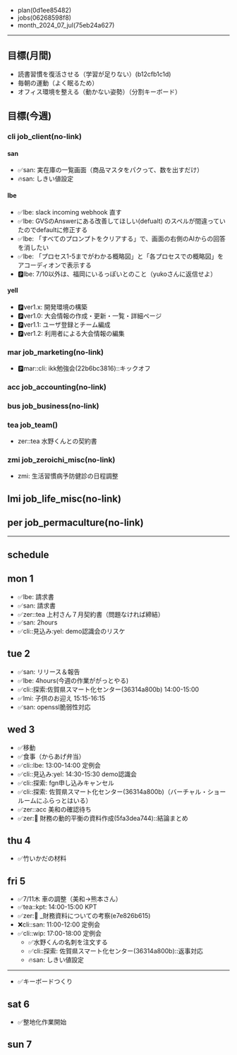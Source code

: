 
- plan(0d1ee85482)
- jobs(06268598f8)
- month_2024_07_jul(75eb24a627)
---


## 目標(月間)
- 読書習慣を復活させる（学習が足りない）(b12cfb1c1d)
- 毎朝の運動（よく眠るため）
- オフィス環境を整える（動かない姿勢）（分割キーボード）

## 目標(今週)
### cli job_client(no-link)
#### san
- ✅san: 実在庫の一覧画面（商品マスタをパクって、数を出すだけ）
- 🔥san: しきい値設定
#### lbe
- ✅lbe: slack incoming webhook 直す
- ✅lbe: GVSのAnswerにある改善してほしい(defualt) のスペルが間違っていたのでdefaultに修正する
- ✅lbe: 「すべてのプロンプトをクリアする」で、画面の右側のAIからの回答を消したい
- ✅lbe: 「プロセス1-5までがわかる概略図」と「各プロセスでの概略図」をアコーディオンで表示する
- 🅿️lbe: 7/10以外は、福岡にいるっぽいとのこと（yukoさんに返信せよ）
#### yell
- 🅿️ver1.x: 開発環境の構築
- 🅿️ver1.0: 大会情報の作成・更新・一覧・詳細ページ
- 🅿️ver1.1: ユーザ登録とチーム編成
- 🅿️ver1.2: 利用者による大会情報の編集
### mar job_marketing(no-link)
- 🅿️mar::cli: ikk勉強会(22b6bc3816)::キックオフ
### acc job_accounting(no-link)
### bus job_business(no-link)
### tea job_team()
- zer::tea 水野くんとの契約書
### zmi job_zeroichi_misc(no-link)
- zmi: 生活習慣病予防健診の日程調整
## lmi job_life_misc(no-link)
## per job_permaculture(no-link)


---
## schedule
## mon 1
- ✅lbe: 請求書
- ✅san: 請求書
- ✅zer::tea 上村さん７月契約書（問題なければ締結）
- ✅san: 2hours
- ✅cli::見込み:yel: demo認識会のリスケ

## tue 2
- ✅san: リリース＆報告
- ✅lbe: 4hours(今週の作業ががっとやる)
- ✅cli::探索:佐賀県スマート化センター(36314a800b) 14:00-15:00
- ✅lmi: 子供のお迎え 15:15-16:15
- ✅san: openssl脆弱性対応

## wed 3
- ✅移動
- ✅食事（からあげ弁当）
- ✅cli::lbe: 13:00-14:00 定例会
- ✅cli::見込み:yel: 14:30-15:30 demo認識会
- ✅cli::探索: fgn申し込みキャンセル
- ✅cli::探索: 佐賀県スマート化センター(36314a800b)（バーチャル・ショールームにふらっとはいる）
- ✅zer::acc 美和の確認待ち
- ✅zer::bus: 財務の動的平衡の資料作成(5fa3dea744)::結論まとめ

## thu 4
- ✅竹いかだの材料


## fri 5
- ✅7/11木 車の調整（美和→熊本さん）
- ✅tea::kpt: 14:00-15:00 KPT
- ✅zer::bus: _財務資料についての考察(e7e826b615)
- ❌cli::san: 11:00-12:00 定例会
- ✅cli::wip: 17:00-18:00 定例会
  - ✅水野くんの名刺を注文する
  - ✅cli::探索: 佐賀県スマート化センター(36314a800b)::返事対応
  - 🔥san: しきい値設定
---
- ✅キーボードつくり

## sat 6
- ✅整地化作業開始

## sun 7

